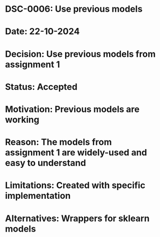 # DSC-0006: Use previous models
# Date: 22-10-2024
# Decision: Use previous models from assignment 1
# Status: Accepted
# Motivation: Previous models are working
# Reason: The models from assignment 1 are widely-used and easy to understand
# Limitations: Created with specific implementation
# Alternatives: Wrappers for sklearn models